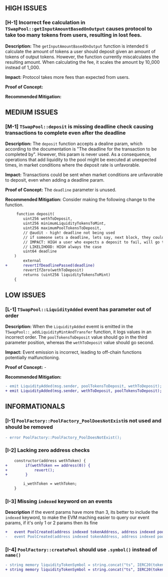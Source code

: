 ## HIGH ISSUES

### [H-1] Incorrect fee calculation in `TSwapPool::getInputAmountBasedOnOutput` causes protocol to take too many tokens from users, resulting in lost fees.

**Description:** The `getInputAmountBasedOnOutput` function is intended ti calculate the amount of tokens a user should deposit given an amount of tokens of output tokens. However, the function currently miscalculates the resulting amount. When calculating the fee, it scales the amount by 10_000 instead of 1_000.

**Impact:** Protocol takes more fees than expected from users.

**Proof of Concept:**

**Recommended Mitigation:** 

## MEDIUM ISSUES

### [M-1] `TSwapPool::deposit` is missing deadline check causing transactions to complete even after the deadline 

**Description:** The `deposit` function accepts a dealine param, which according to the documentation is "The deadline for the transaction to be completed by". However, this param is never used. As a consequence, operations that add liquidity to the pool might be executed at unexpected times, in market
conditions where the deposit rate is unfavorable.

**Impact:** Transactions could be sent when market conditions are unfavorable to deposit, even when adding a deadline param.

**Proof of Concept:** The `deadline` parameter is unused.

**Recommended Mitigation:** Consider making the following change to the function.


```diff
     function deposit(
        uint256 wethToDeposit,
        uint256 minimumLiquidityTokensToMint,
        uint256 maximumPoolTokensToDeposit,
        // @audit - high! deadline not being used
        // if someone sets a deadline, lets say, next block, they could still deposit
        // IMPACT: HIGH a user who expects a deposit to fail, will go through. Severe disruption of functionality
        // LIKELIHOOD: HIGH always the case
        uint64 deadline
    )
        external
+       revertIfDeadlinePassed(deadline)
        revertIfZero(wethToDeposit)
        returns (uint256 liquidityTokensToMint)
    {

```

## LOW ISSUES

### [L-1] `TSwapPool::LiquidityAdded` event has parameter out of order

**Description:** When the `LiquidityAdded` evemt is emitted in the `TSwapPool::_addLiquidityMintAndTransfer` function, it logs values in an incorrect order. The `poolTokensToDeposit` value should go in the third parameter position, whereas the `wethToDeposit` value should go second.

**Impact:** Event emission is incorrect, leading to off-chain functions potentially malfunctioning.

**Proof of Concept:** -

**Recommended Mitigation:** 


```diff
- emit LiquidityAdded(msg.sender, poolTokensToDeposit, wethToDeposit);
+ emit LiquidityAdded(msg.sender, wethToDeposit, poolTokensToDeposit);
```


## INFORMATIONALS
### [I-1] `PoolFactory::PoolFactory_PoolDoesNotExist`is not used and should be removed

```diff
- error PoolFactory::PoolFactory_PoolDoesNotExist();
```


### [I-2] Lacking zero address checks

```diff
    constructor(address wethToken) {
+        if(wethToken == address(0)) {
+            revert();
+        }

        i_wethToken = wethToken;
    }
```

### [I-3] Missing `indexed` keyword on an events

**Description** if the event params have more than 3, its better to include the `indexed` keyword, 
  to make the EVM maching easier to query our event params, if it's only 1 or 2 params then its fine

```diff
+   event PoolCreated(address indexed tokenAddress, address indexed poolAddress);
-   event PoolCreated(address indexed tokenAddress, address indexed poolAddress);
```

### [I-4] `PoolFactory::createPool` should use `.symbol()` instead of `name()`

```diff
- string memory liquidityTokenSymbol = string.concat("ts", IERC20(tokenAddress).name());
+ string memory liquidityTokenSymbol = string.concat("ts", IERC20(tokenAddress).symbol());
```

